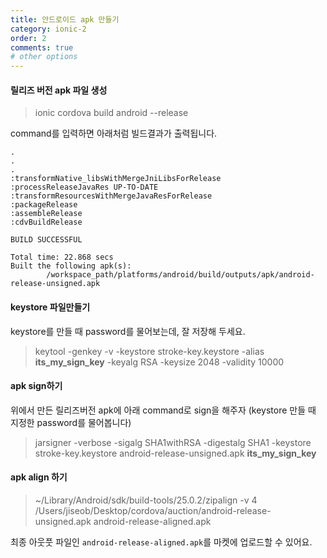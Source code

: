 ```yaml
---
title: 안드로이드 apk 만들기
category: ionic-2
order: 2
comments: true
# other options
---
```


#### 릴리즈 버전 apk 파일 생성
> ionic cordova build android --release 

command를 입력하면 아래처럼 빌드결과가 출력됩니다.

```
.
.
.
:transformNative_libsWithMergeJniLibsForRelease
:processReleaseJavaRes UP-TO-DATE
:transformResourcesWithMergeJavaResForRelease
:packageRelease
:assembleRelease
:cdvBuildRelease

BUILD SUCCESSFUL

Total time: 22.868 secs
Built the following apk(s): 
        /workspace_path/platforms/android/build/outputs/apk/android-release-unsigned.apk

```

#### keystore 파일만들기
keystore를 만들 때 password를 물어보는데, 잘 저장해 두세요.
> keytool -genkey -v -keystore stroke-key.keystore -alias **its_my_sign_key** -keyalg RSA -keysize 2048 -validity 10000

#### apk sign하기
위에서 만든 릴리즈버전 apk에 아래 command로 sign을 해주자 (keystore 만들 때 지정한 password를 물어봅니다)
> jarsigner -verbose -sigalg SHA1withRSA -digestalg SHA1 -keystore stroke-key.keystore android-release-unsigned.apk **its_my_sign_key**


#### apk align 하기
> ~/Library/Android/sdk/build-tools/25.0.2/zipalign -v 4 /Users/jiseob/Desktop/cordova/auction/android-release-unsigned.apk android-release-aligned.apk

최종 아웃풋 파일인 `android-release-aligned.apk`를 마켓에 업로드할 수 있어요.